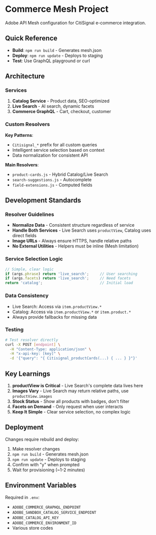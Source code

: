 # Commerce Mesh Project

Adobe API Mesh configuration for CitiSignal e-commerce integration.

## Quick Reference

- **Build**: `npm run build` - Generates mesh.json
- **Deploy**: `npm run update` - Deploys to staging
- **Test**: Use GraphQL playground or curl

## Architecture

### Services
1. **Catalog Service** - Product data, SEO-optimized
2. **Live Search** - AI search, dynamic facets
3. **Commerce GraphQL** - Cart, checkout, customer

### Custom Resolvers

**Key Patterns**:
- `Citisignal_*` prefix for all custom queries
- Intelligent service selection based on context
- Data normalization for consistent API

**Main Resolvers**:
- `product-cards.js` - Hybrid Catalog/Live Search
- `search-suggestions.js` - Autocomplete
- `field-extensions.js` - Computed fields

## Development Standards

### Resolver Guidelines
- **Normalize Data** - Consistent structure regardless of service
- **Handle Both Services** - Live Search uses `productView`, Catalog uses direct fields
- **Image URLs** - Always ensure HTTPS, handle relative paths
- **No External Utilities** - Helpers must be inline (Mesh limitation)

### Service Selection Logic
```javascript
// Simple, clear logic
if (args.phrase) return 'live_search';     // User searching
if (args.facets) return 'live_search';     // Need facets
return 'catalog';                          // Initial load
```

### Data Consistency
- Live Search: Access via `item.productView.*`
- Catalog: Access via `item.productView.*` or `item.product.*`
- Always provide fallbacks for missing data

### Testing
```bash
# Test resolver directly
curl -X POST [endpoint] \
  -H "Content-Type: application/json" \
  -H "x-api-key: [key]" \
  -d '{"query": "{ Citisignal_productCards(...) { ... } }"}'
```

## Key Learnings

1. **productView is Critical** - Live Search's complete data lives here
2. **Images Vary** - Live Search may return relative paths, use `productView.images`
3. **Stock Status** - Show all products with badges, don't filter
4. **Facets on Demand** - Only request when user interacts
5. **Keep It Simple** - Clear service selection, no complex logic

## Deployment

Changes require rebuild and deploy:
1. Make resolver changes
2. `npm run build` - Generates mesh.json
3. `npm run update` - Deploys to staging
4. Confirm with "y" when prompted
5. Wait for provisioning (~1-2 minutes)

## Environment Variables

Required in `.env`:
- `ADOBE_COMMERCE_GRAPHQL_ENDPOINT`
- `ADOBE_SANDBOX_CATALOG_SERVICE_ENDPOINT`
- `ADOBE_CATALOG_API_KEY`
- `ADOBE_COMMERCE_ENVIRONMENT_ID`
- Various store codes